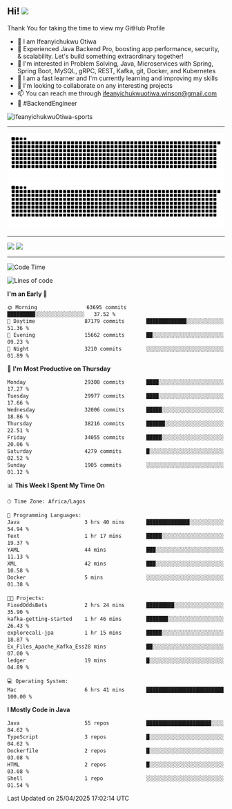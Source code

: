 <!-- BLOG-POST-LIST:START --><!-- BLOG-POST-LIST:END -->

## Hi! <img src="https://media.giphy.com/media/hvRJCLFzcasrR4ia7z/giphy.gif" width="4%"> 

Thank You for taking the time to view my GitHub Profile

- 👋 I am Ifeanyichukwu Otiwa
- 🚀 Experienced Java Backend Pro, boosting app performance, security, & scalability. Let's build something extraordinary together!
- 👀 I'm interested in Problem Solving, Java, Microservices with Spring, Spring Boot, MySQL, gRPC, REST, Kafka, git, Docker, and Kubernetes
- 🌱 I am a fast learner and I'm currently learning and improving my skills
- 💞️ I'm looking to collaborate on any interesting projects
- 📫 You can reach me through ifeanyichukwuotiwa.winson@gmail.com
- 🚀 #BackendEngineer

<p align="left" marginTop="10px"> <img src="https://komarev.com/ghpvc/?username=ifeanyichukwuOtiwa-sports&label=Profile%20views&color=0e75b6&style=for-the-badge" alt="ifeanyichukwuOtiwa-sports" /> </p>

***

<!--🐍📈SNAKEGRAPH / 🌐WEBSITE: https://github.com/Platane/snk -->
![github contribution grid snake animation](https://raw.githubusercontent.com/ifeanyichukwuOtiwa-sports/ifeanyichukwuOtiwa-sports/output/github-contribution-grid-snake-dark.svg#gh-dark-mode-only)![github contribution grid snake animation](https://raw.githubusercontent.com/ifeanyichukwuOtiwa-sports/ifeanyichukwuOtiwa-sports/output/github-contribution-grid-snake.svg#gh-light-mode-only)

***

<p float="left">
  <img float="left" src="https://github-readme-stats.vercel.app/api?username=ifeanyichukwuOtiwa-sports&count_private=true&include_all_commits=true&theme=react&show_icons=true" />
  <img float="right" src="https://github-readme-stats.vercel.app/api/top-langs/?username=ifeanyichukwuOtiwa-sports&layout=compact&show_icons=true&theme=react" /> 
</p>

***



<!--START_SECTION:waka-->
![Code Time](http://img.shields.io/badge/Code%20Time-3%2C634%20hrs%2049%20mins-blue)

![Lines of code](https://img.shields.io/badge/From%20Hello%20World%20I%27ve%20Written-47.3%20million%20lines%20of%20code-blue)

**I'm an Early 🐤** 

```text
🌞 Morning                63695 commits       █████████░░░░░░░░░░░░░░░░   37.52 % 
🌆 Daytime                87179 commits       █████████████░░░░░░░░░░░░   51.36 % 
🌃 Evening                15662 commits       ██░░░░░░░░░░░░░░░░░░░░░░░   09.23 % 
🌙 Night                  3210 commits        ░░░░░░░░░░░░░░░░░░░░░░░░░   01.89 % 
```
📅 **I'm Most Productive on Thursday** 

```text
Monday                   29308 commits       ████░░░░░░░░░░░░░░░░░░░░░   17.27 % 
Tuesday                  29977 commits       ████░░░░░░░░░░░░░░░░░░░░░   17.66 % 
Wednesday                32006 commits       █████░░░░░░░░░░░░░░░░░░░░   18.86 % 
Thursday                 38216 commits       ██████░░░░░░░░░░░░░░░░░░░   22.51 % 
Friday                   34055 commits       █████░░░░░░░░░░░░░░░░░░░░   20.06 % 
Saturday                 4279 commits        █░░░░░░░░░░░░░░░░░░░░░░░░   02.52 % 
Sunday                   1905 commits        ░░░░░░░░░░░░░░░░░░░░░░░░░   01.12 % 
```


📊 **This Week I Spent My Time On** 

```text
🕑︎ Time Zone: Africa/Lagos

💬 Programming Languages: 
Java                     3 hrs 40 mins       ██████████████░░░░░░░░░░░   54.94 % 
Text                     1 hr 17 mins        █████░░░░░░░░░░░░░░░░░░░░   19.37 % 
YAML                     44 mins             ███░░░░░░░░░░░░░░░░░░░░░░   11.13 % 
XML                      42 mins             ███░░░░░░░░░░░░░░░░░░░░░░   10.58 % 
Docker                   5 mins              ░░░░░░░░░░░░░░░░░░░░░░░░░   01.38 % 

🐱‍💻 Projects: 
FixedOddsBets            2 hrs 24 mins       █████████░░░░░░░░░░░░░░░░   35.90 % 
kafka-getting-started    1 hr 46 mins        ███████░░░░░░░░░░░░░░░░░░   26.43 % 
explorecali-jpa          1 hr 15 mins        █████░░░░░░░░░░░░░░░░░░░░   18.87 % 
Ex_Files_Apache_Kafka_Ess28 mins             ██░░░░░░░░░░░░░░░░░░░░░░░   07.00 % 
ledger                   19 mins             █░░░░░░░░░░░░░░░░░░░░░░░░   04.89 % 

💻 Operating System: 
Mac                      6 hrs 41 mins       █████████████████████████   100.00 % 
```

**I Mostly Code in Java** 

```text
Java                     55 repos            █████████████████████░░░░   84.62 % 
TypeScript               3 repos             █░░░░░░░░░░░░░░░░░░░░░░░░   04.62 % 
Dockerfile               2 repos             █░░░░░░░░░░░░░░░░░░░░░░░░   03.08 % 
HTML                     2 repos             █░░░░░░░░░░░░░░░░░░░░░░░░   03.08 % 
Shell                    1 repo              ░░░░░░░░░░░░░░░░░░░░░░░░░   01.54 % 
```




 Last Updated on 25/04/2025 17:02:14 UTC
<!--END_SECTION:waka-->

<!--
<p align="center">
![trophy](https://github-profile-trophy.vercel.app/?username=ifeanyichukwuOtiwa-sports&theme=onedark) (https://github.com/ryo-ma/github-profile-trophy)
</p>
-->

<!---
ifeanyi-otiwa/ifeanyi-otiwa is a ✨ special ✨ repository because its `README.md` (this file) appears on your GitHub profile.
You can click the Preview link to take a look at your changes.
--->
